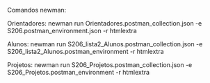 Comandos newman:

Orientadores:
  newman run Orientadores.postman_collection.json -e S206.postman_environment.json -r htmlextra

Alunos: 
  newman run S206_lista2_Alunos.postman_collection.json -e S206_lista2_Alunos.postman_environment -r htmlextra

Projetos: 
  newman run S206_Projetos.postman_collection.json -e S206_Projetos.postman_environment -r htmlextra
